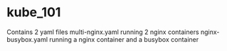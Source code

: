 # kube_101
Contains 2 yaml files
multi-nginx.yaml running 2 nginx containers
nginx-busybox.yaml running a nginx container and a busybox container

